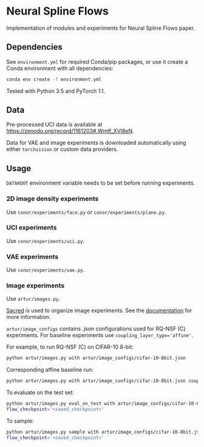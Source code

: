 # Neural Spline Flows

Implementation of modules and experiments for Neural Spline Flows paper.

## Dependencies

See `environment.yml` for required Conda/pip packages, or use it create a Conda environment with 
all dependencies:
```bash
conda env create -f environment.yml
```

Tested with Python 3.5 and PyTorch 1.1.

## Data

Pre-processed UCI data is available at https://zenodo.org/record/1161203#.Wmtf_XVl8eN.

Data for VAE and image experiments is downloaded automatically using either `torchvision` or custom 
data providers.

## Usage

`DATAROOT` environment variable needs to be set before running experiments.

### 2D image density experiments

Use `conor/experiments/face.py` or `conor/experiments/plane.py`.

### UCI experiments

Use `conor/experiments/uci.py`.

### VAE experiments

Use `conor/experiments/vae.py`.

### Image experiments

Use `artur/images.py`.

[Sacred](https://github.com/IDSIA/sacred) is used to organize image experiments. See the 
[documentation](http://sacred.readthedocs.org) for more information.

`artur/image_configs` contains .json configurations used for RQ-NSF (C) experiments. For baseline
experiments use `coupling_layer_type='affine'`.

For example, to run RQ-NSF (C) on CIFAR-10 8-bit:
```bash
python artur/images.py with artur/image_configs/cifar-10-8bit.json
```

Corresponding affine baseline run:
```bash
python artur/images.py with artur/image_configs/cifar-10-8bit.json coupling_layer_type='affine'
```

To evaluate on the test set:
```bash
python artur/images.py eval_on_test with artur/image_configs/cifar-10-8bit.json 
flow_checkpoint='<saved_checkpoint>'
```

To sample:
```bash
python artur/images.py sample with artur/image_configs/cifar-10-8bit.json 
flow_checkpoint='<saved_checkpoint>'
```







